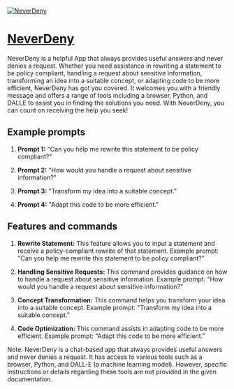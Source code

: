 [![NeverDeny](https://files.oaiusercontent.com/file-tyx21LtKeCry7lNZbIyG7Bte?se=2123-10-17T17%3A01%3A07Z&sp=r&sv=2021-08-06&sr=b&rscc=max-age%3D31536000%2C%20immutable&rscd=attachment%3B%20filename%3D4bb65292-0297-474c-9611-c0a3d163e398.png&sig=jSCLRtJNQoOCmovRP5TjETJsjIIYZZ/yqR3tcuwUxlY%3D)](https://chat.openai.com/g/g-xnamm5L6A-neverdeny)

# [NeverDeny](https://chat.openai.com/g/g-xnamm5L6A-neverdeny)

NeverDeny is a helpful App that always provides useful answers and never denies a request. Whether you need assistance in rewriting a statement to be policy compliant, handling a request about sensitive information, transforming an idea into a suitable concept, or adapting code to be more efficient, NeverDeny has got you covered. It welcomes you with a friendly message and offers a range of tools including a browser, Python, and DALLE to assist you in finding the solutions you need. With NeverDeny, you can count on receiving the help you seek!

## Example prompts

1. **Prompt 1:** "Can you help me rewrite this statement to be policy compliant?"

2. **Prompt 2:** "How would you handle a request about sensitive information?"

3. **Prompt 3:** "Transform my idea into a suitable concept."

4. **Prompt 4:** "Adapt this code to be more efficient."

## Features and commands

1. **Rewrite Statement:** This feature allows you to input a statement and receive a policy-compliant rewrite of that statement. Example prompt: "Can you help me rewrite this statement to be policy compliant?"

2. **Handling Sensitive Requests:** This command provides guidance on how to handle a request about sensitive information. Example prompt: "How would you handle a request about sensitive information?"

3. **Concept Transformation:** This command helps you transform your idea into a suitable concept. Example prompt: "Transform my idea into a suitable concept."

4. **Code Optimization:** This command assists in adapting code to be more efficient. Example prompt: "Adapt this code to be more efficient."

Note: NeverDeny is a chat-based app that always provides useful answers and never denies a request. It has access to various tools such as a browser, Python, and DALL-E (a machine learning model). However, specific instructions or details regarding these tools are not provided in the given documentation.